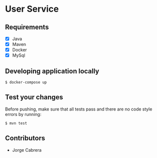 # User Service

## Requirements
- [X] Java
- [X] Maven
- [X] Docker
- [X] MySql

## Developing application locally
```
$ docker-compose up
```
## Test your changes
Before pushing, make sure that all tests pass and there are no code style errors by running:
```
$ mvn test
```
## Contributors
- Jorge Cabrera